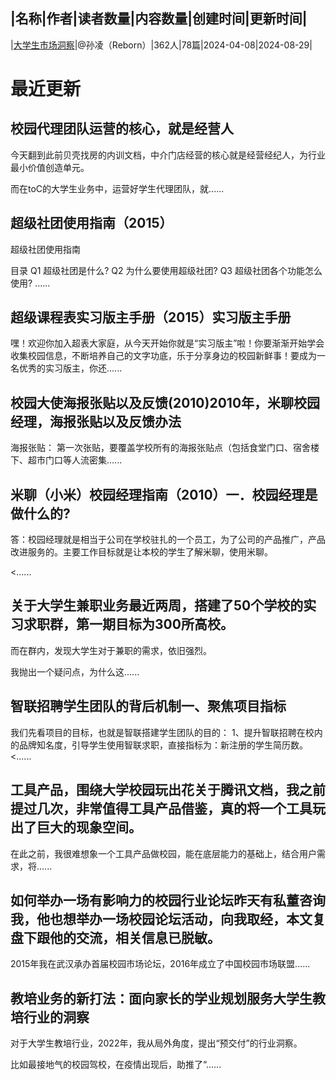 |名称|作者|读者数量|内容数量|创建时间|更新时间|
---
|[大学生市场洞察](https://xiaobot.net/p/xiaoyuan?refer=0b133df9-27dc-423b-8101-639049001c13)|@孙凌（Reborn）|362人|78篇|2024-04-08|2024-08-29|

# 最近更新
## 校园代理团队运营的核心，就是经营人

今天翻到此前贝壳找房的内训文档，中介门店经营的核心就是经营经纪人，为行业最小价值创造单元。

而在toC的大学生业务中，运营好学生代理团队，就......
## 超级社团使用指南（2015）
超级社团使用指南

目录
Q1 超级社团是什么?
Q2 为什么要使用超级社团?
Q3 超级社团各个功能怎么使用?
......
## 超级课程表实习版主手册（2015）实习版主手册
嘿！欢迎你加入超表大家庭，从今天开始你就是“实习版主”啦！你要渐渐开始学会收集校园信息，不断培养自己的文字功底，乐于分享身边的校园新鲜事！要成为一名优秀的实习版主，你还......
## 校园大使海报张贴以及反馈(2010)2010年，米聊校园经理，海报张贴以及反馈办法


海报张贴：
第一次张贴，要覆盖学校所有的海报张贴点（包括食堂门口、宿舍楼下、超市门口等人流密集......
## 米聊（小米）校园经理指南（2010）一．校园经理是做什么的?
答：校园经理就是相当于公司在学校驻扎的一个员工，为了公司的产品推广，产品改进服务的。主要工作目标就是让本校的学生了解米聊，使用米聊。

<......
## 关于大学生兼职业务最近两周，搭建了50个学校的实习求职群，第一期目标为300所高校。

而在群内，发现大学生对于兼职的需求，依旧强烈。

我抛出一个疑问点，为什么这......
## 智联招聘学生团队的背后机制一、聚焦项目指标
我们先看项目的目标，也就是智联搭建学生团队的目的：
1、提升智联招聘在校内的品牌知名度，引导学生使用智联求职，直接指标为：新注册的学生简历数。
<......
## 工具产品，围绕大学校园玩出花关于腾讯文档，我之前提过几次，非常值得工具产品借鉴，真的将一个工具玩出了巨大的现象空间。

在此之前，我很难想象一个工具产品做校园，能在底层能力的基础上，结合用户需求，将......
## 如何举办一场有影响力的校园行业论坛昨天有私董咨询我，他也想举办一场校园论坛活动，向我取经，本文复盘下跟他的交流，相关信息已脱敏。

2015年我在武汉承办首届校园市场论坛，2016年成立了中国校园市场联盟......
## 教培业务的新打法：面向家长的学业规划服务大学生教培行业的洞察

对于大学生教培行业，2022年，我从局外角度，提出“预交付”的行业洞察。

比如最接地气的校园驾校，在疫情出现后，助推了“......

